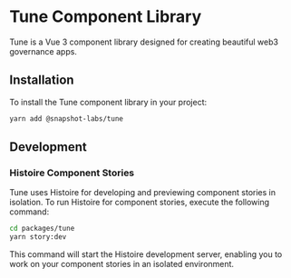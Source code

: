 # Tune Component Library

Tune is a Vue 3 component library designed for creating beautiful web3 governance apps.

## Installation

To install the Tune component library in your project:

```bash
yarn add @snapshot-labs/tune
```

## Development

### Histoire Component Stories

Tune uses Histoire for developing and previewing component stories in isolation. To run Histoire for component stories, execute the following command:

```bash
cd packages/tune
yarn story:dev
```

This command will start the Histoire development server, enabling you to work on your component stories in an isolated environment.
